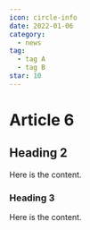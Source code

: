 ```yaml
---
icon: circle-info
date: 2022-01-06
category:
  - news 
tag:
  - tag A
  - tag B
star: 10
---
```


# Article 6

## Heading 2

Here is the content.

### Heading 3

Here is the content.
